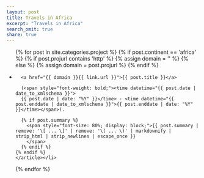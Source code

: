 ```yaml
---
layout: post
title: Travels in Africa
excerpt: "Travels in Africa"
search_omit: true
share: true
---
```


<ul class="post-list">
  {% for post in site.categories.project %}
    {% if post.continent == 'africa' %}
      {% if post.projurl contains 'http' %}
        {% assign domain = '' %}
      {% else %}
        {% assign domain = post.projurl %}
      {% endif %}
      <li><article>

      <a href="{{ domain }}{{ link.url }}">{{ post.title }}</a>

      (<span style="font-weight: bold;"><time datetime="{{ post.date | date_to_xmlschema }}">
      {{ post.date | date: "%Y" }}</time> - <time datetime="{{ post.enddate | date_to_xmlschema }}">{{ post.enddate | date: "%Y" }}</time></span>).

      {% if post.summary %}
        <span style="font-size: 80%; display: block;">{{ post.summary | remove: '\[ ... \]' | remove: '\( ... \)' | markdownify | strip_html | strip_newlines | escape_once }}
        </span>
      {% endif %}
    {% endif %}
    </article></li>
  {% endfor %}
</ul>
